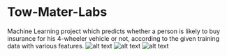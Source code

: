 # Tow-Mater-Labs
Machine Learning project which predicts whether a person is likely to buy insurance for his 4-wheeler vehicle or not, according to the given training data with various features.
![alt text](https://github.com/syn2k/Tow-Mater-Labs/blob/main/Decision%20Tree.png?raw=true)
![alt text](https://github.com/syn2k/Tow-Mater-Labs/blob/main/Gaussian%20NB.png.png?raw=true)
![alt text](https://github.com/syn2k/Tow-Mater-Labs/blob/main/KNN.png?raw=true)
